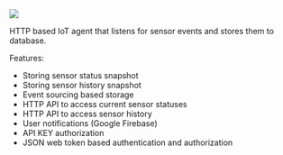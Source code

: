 <img src="https://travis-ci.org/vilppu/yog-robot.agent.svg?branch=master">

HTTP based IoT agent that listens for sensor events and stores them to database.

Features:
- Storing sensor status snapshot
- Storing sensor history snapshot
- Event sourcing based storage
- HTTP API to access current sensor statuses
- HTTP API to access sensor history
- User notifications (Google Firebase)
- API KEY authorization
- JSON web token based authentication and authorization
